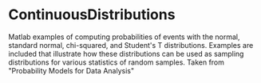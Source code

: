 # ContinuousDistributions
Matlab examples of computing probabilities of events with the normal, standard normal, chi-squared, and Student's T distributions. Examples are included that illustrate how these distributions can be used as sampling distributions for various statistics of random samples. Taken from "Probability Models for Data Analysis"
